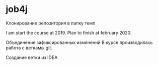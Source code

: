 # job4j

Клонирование репозитория в папку темп

I am start the course at 2019. Plan to finish at february 2020.

Объединение зафиксированных изменений
В курсе производилась работа с веткамы git.

Создание ветки из IDEA